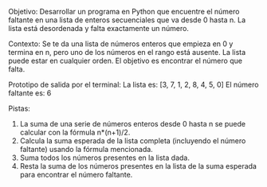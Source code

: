 Objetivo:
Desarrollar un programa en Python que encuentre el número faltante en una lista de enteros secuenciales que va desde 0 hasta n. La lista está desordenada y falta exactamente un número.

Contexto:
Se te da una lista de números enteros que empieza en 0 y termina en n, pero uno de los números en el rango está ausente. La lista puede estar en cualquier orden. El objetivo es encontrar el número que falta.

Prototipo de salida por el terminal:
La lista es: [3, 7, 1, 2, 8, 4, 5, 0]
El número faltante es: 6

Pistas:
1. La suma de una serie de números enteros desde 0 hasta n se puede calcular con la fórmula n*(n+1)/2.
2. Calcula la suma esperada de la lista completa (incluyendo el número faltante) usando la fórmula mencionada.
3. Suma todos los números presentes en la lista dada.
4. Resta la suma de los números presentes en la lista de la suma esperada para encontrar el número faltante.
